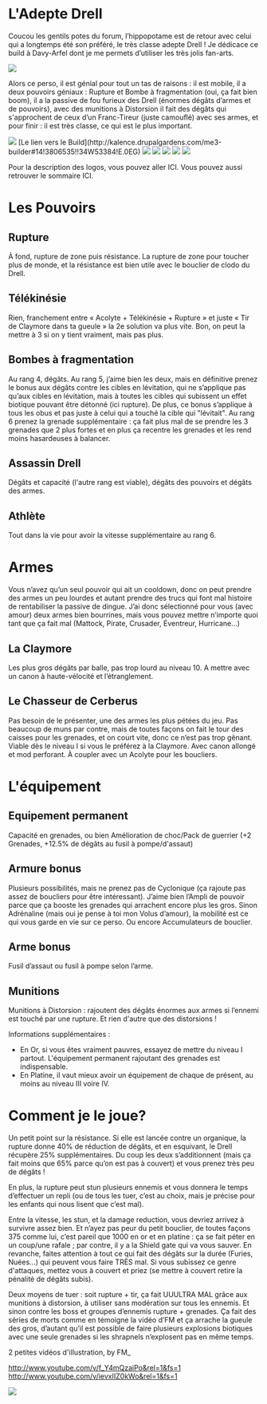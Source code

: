 # L'Adepte Drell


Coucou les gentils potes du forum, l’hippopotame est de retour avec celui qui a longtemps été son préféré, le très classe adepte Drell ! Je dédicace ce build à Davy-Arfel dont je me permets d’utiliser les très jolis fan-arts.

<img src="http://40.media.tumblr.com/39c809b282b44e817cb190c49e2478d6/tumblr_n569wehSrE1rdh38to1_r1_1280.jpg" />

Alors ce perso, il est génial pour tout un tas de raisons : il est mobile, il a deux pouvoirs géniaux : Rupture et Bombe à fragmentation (oui, ça fait bien boom), il a la passive de fou furieux des Drell (énormes dégâts d’armes et de pouvoirs), avec des munitions à Distorsion il fait des dégâts qui s'approchent de ceux d’un Franc-Tireur (juste camouflé) avec ses armes, et pour finir : il est très classe, ce qui est le plus important.

<img src="http://i.imgur.com/fbtGbBn.png" />
[Le lien vers le Build](http://kalence.drupalgardens.com/me3-builder#14!3806535!!34W53384!E.0EG)

<img src="https://raw.githubusercontent.com/tst2005/me3/master/static/img/logo1-or-et-platine.png" />
<img src="https://raw.githubusercontent.com/tst2005/me3/master/static/img/logo2-3etoiles.png" />
<img src="https://raw.githubusercontent.com/tst2005/me3/master/static/img/logo3-jaune.png" />
<img src="https://raw.githubusercontent.com/tst2005/me3/master/static/img/logo4-3etoiles.png" />
<img src="https://raw.githubusercontent.com/tst2005/me3/master/static/img/logo5-3etoiles.png" />

Pour la description des logos, vous pouvez aller ICI. Vous pouvez aussi retrouver le sommaire ICI.

# Les Pouvoirs

## Rupture

À fond, rupture de zone puis résistance. La rupture de zone pour toucher plus de monde, et la résistance est bien utile avec le bouclier de clodo du Drell.

## Télékinésie

Rien, franchement entre « Acolyte + Télékinésie + Rupture » et juste « Tir de Claymore dans ta gueule » la 2e solution va plus vite. Bon, on peut la mettre à 3 si on y tient vraiment, mais pas plus.

## Bombes à fragmentation

Au rang 4, dégâts. Au rang 5, j’aime bien les deux, mais en définitive prenez le bonus aux dégâts contre les cibles en lévitation, qui ne s’applique pas qu’aux cibles en lévitation, mais à toutes les cibles qui subissent un effet biotique pouvant être détonné (ici rupture). De plus, ce bonus s’applique à tous les obus et pas juste à celui qui a touché la cible qui "lévitait". Au rang 6 prenez la grenade supplémentaire : ça fait plus mal de se prendre les 3 grenades que 2 plus fortes et en plus ça recentre les grenades et les rend moins hasardeuses à balancer.

## Assassin Drell

Dégâts et capacité (l'autre rang est viable), dégâts des pouvoirs et dégâts des armes.

## Athlète

Tout dans la vie pour avoir la vitesse supplémentaire au rang 6.



# Armes

Vous n’avez qu’un seul pouvoir qui ait un cooldown, donc on peut prendre des armes un peu lourdes et autant prendre des trucs qui font mal histoire de rentabiliser la passive de dingue. J’ai donc sélectionné pour vous (avec amour) deux armes bien bourrines, mais vous pouvez mettre n’importe quoi tant que ça fait mal (Mattock, Pirate, Crusader, Éventreur, Hurricane…)

## La Claymore

Les plus gros dégâts par balle, pas trop lourd au niveau 10. A mettre avec un canon à haute-vélocité et l’étranglement.

## Le Chasseur de Cerberus

Pas besoin de le présenter, une des armes les plus pétées du jeu. Pas beaucoup de muns par contre, mais de toutes façons on fait le tour des caisses pour les grenades, et on court vite, donc ce n’est pas trop gênant. Viable dès le niveau I si vous le préférez à la Claymore. Avec canon allongé et mod perforant. À coupler avec un Acolyte pour les boucliers.


# L'équipement

## Equipement permanent

Capacité en grenades, ou bien Amélioration de choc/Pack de guerrier (+2 Grenades, +12.5% de dégâts au fusil à pompe/d'assaut)

## Armure bonus

Plusieurs possibilités, mais ne prenez pas de Cyclonique (ça rajoute pas assez de boucliers pour être intéressant). J’aime bien l’Ampli de pouvoir parce que ça booste les grenades qui arrachent encore plus les gros. Sinon Adrénaline (mais oui je pense à toi mon Volus d’amour), la mobilité est ce qui vous garde en vie sur ce perso. Ou encore Accumulateurs de bouclier.

## Arme bonus

Fusil d’assaut ou fusil à pompe selon l’arme.

## Munitions

Munitions à Distorsion : rajoutent des dégâts énormes aux armes si l’ennemi est touché par une rupture. Et rien d'autre que des distorsions !

Informations supplémentaires :
 * En Or, si vous êtes vraiment pauvres, essayez de mettre du niveau I partout. L'équipement permanent rajoutant des grenades est indispensable.
 * En Platine, il vaut mieux avoir un équipement de chaque de présent, au moins au niveau III voire IV. 

# Comment je le joue?


Un petit point sur la résistance. Si elle est lancée contre un organique, la rupture donne 40% de réduction de dégâts, et en esquivant, le Drell récupère 25% supplémentaires. Du coup les deux s’additionnent (mais ça fait moins que 65% parce qu’on est pas à couvert) et vous prenez très peu de dégâts !

En plus, la rupture peut stun plusieurs ennemis et vous donnera le temps d’effectuer un repli (ou de tous les tuer, c’est au choix, mais je précise pour les enfants qui nous lisent que c’est mal).

Entre la vitesse, les stun, et la damage reduction, vous devriez arrivez à survivre assez bien. Et n’ayez pas peur du petit bouclier, de toutes façons 375 comme lui, c’est pareil que 1000 en or et en platine : ça se fait péter en un coup/une rafale ; par contre, il y a la Shield gate qui va vous sauver. En revanche, faites attention à tout ce qui fait des dégâts sur la durée (Furies, Nuées…) qui peuvent vous faire TRÈS mal. Si vous subissez ce genre d'attaques, mettez vous à couvert et priez (se mettre à couvert retire la pénalité de dégâts subis).

Deux moyens de tuer : soit rupture + tir, ça fait UUULTRA MAL grâce aux munitions à distorsion, à utiliser sans modération sur tous les ennemis. Et sinon contre les boss et groupes d’ennemis rupture + grenades. Ça fait des séries de morts comme en témoigne la vidéo d’FM et ça arrache la gueule des gros, d’autant qu’il est possible de faire plusieurs explosions biotiques avec une seule grenades si les shrapnels n’explosent pas en même temps.

2 petites vidéos d'illustration, by FM_

http://www.youtube.com/v/f_Y4mQzaiPo&rel=1&fs=1
http://www.youtube.com/v/ievxIIZ0kWo&rel=1&fs=1

<img src="http://pre15.deviantart.net/7808/th/pre/i/2014/177/7/7/hush___by_davinarfel-d7o0et3.jpg" />
